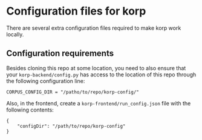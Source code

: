 # Configuration files for korp

There are several extra configuration files required to make korp work locally.

## Configuration requirements

Besides cloning this repo at some location, you need to also ensure
that your `korp-backend/config.py` has access to the location of this
repo through the following configuration line:

```
CORPUS_CONFIG_DIR = "/patho/to/repo/korp-config/"
```

Also, in the frontend, create a `korp-frontend/run_config.json` file
with the following contents:

```
{
    "configDir": "/path/to/repo/korp-config"
}
```